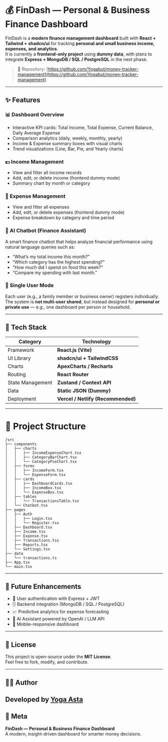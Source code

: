 # 💰 FinDash — Personal & Business Finance Dashboard

FinDash is a **modern finance management dashboard** built with **React + Tailwind + shadcn/ui** for tracking **personal and small business income, expenses, and analytics**.  
It is currently a **frontend-only project** using **dummy data**, with plans to integrate **Express + MongoDB / SQL / PostgreSQL** in the next phase.

> 🚀 Repository: [https://github.com/Yogabut/money-tracker-management](https://github.com/Yogabut/money-tracker-management)

---

## ✨ Features

### 📊 Dashboard Overview
- Interactive KPI cards: Total Income, Total Expense, Current Balance, Daily Average Expense  
- Comparison analytics (daily, weekly, monthly, yearly)
- Income & Expense summary boxes with visual charts  
- Trend visualizations (Line, Bar, Pie, and Yearly charts)

### 💵 Income Management
- View and filter all income records  
- Add, edit, or delete income (frontend dummy mode)  
- Summary chart by month or category  

### 💸 Expense Management
- View and filter all expenses  
- Add, edit, or delete expenses (frontend dummy mode)  
- Expense breakdown by category and time period  

### 🤖 AI Chatbot (Finance Assistant)
A smart finance chatbot that helps analyze financial performance using natural language queries such as:
- “What’s my total income this month?”
- “Which category has the highest spending?”
- “How much did I spend on food this week?”
- “Compare my spending with last month.”

### 👤 Single User Mode
Each user (e.g., a family member or business owner) registers individually.  
The system is **not multi-user shared**, but instead designed for **personal or private use** — e.g., one dashboard per person or household.

---

## 🧩 Tech Stack

| Category | Technology |
|-----------|-------------|
| Framework | **React.js (Vite)** |
| UI Library | **shadcn/ui + TailwindCSS** |
| Charts | **ApexCharts / Recharts** |
| Routing | **React Router** |
| State Management | **Zustand / Context API** |
| Data | **Static JSON (Dummy)** |
| Deployment | **Vercel / Netlify (Recommended)** |

---

# 📁 Project Structure

```
/src
├── components
│   ├── charts
│   │   ├── IncomeExpenseChart.tsx
│   │   ├── CategoryBarChart.tsx
│   │   └── CategoryPieChart.tsx
│   ├── forms
│   │   ├── IncomeForm.tsx
│   │   └── ExpenseForm.tsx
│   ├── cards
│   │   ├── DashboardCards.tsx
│   │   ├── IncomeBox.tsx
│   │   └── ExpenseBox.tsx
│   ├── tables
│   │   └── TransactionsTable.tsx
│   └── Chatbot.tsx
├── pages
│   ├── Auth
│   │   ├── Login.tsx
│   │   └── Register.tsx
│   ├── Dashboard.tsx
│   ├── Income.tsx
│   ├── Expense.tsx
│   ├── Transactions.tsx
│   ├── Reports.tsx
│   └── Settings.tsx
├── data
│   └── transactions.ts
├── App.tsx
└── main.tsx
```

---

## 🧠 Future Enhancements

- 🔐 User authentication with Express + JWT  
- 🗄️ Backend integration (MongoDB / SQL / PostgreSQL)  
- 📈 Predictive analytics for expense forecasting  
- 💬 AI Assistant powered by OpenAI / LLM API  
- 📱 Mobile-responsive dashboard  

---

## 🧾 License

This project is open-source under the **MIT License**.  
Feel free to fork, modify, and contribute.

---

## 👨‍💻 Author

**Developed by [Yoga Asta](https://github.com/Yogabut)**  
---

## 🪪 Meta

**FinDash — Personal & Business Finance Dashboard**  
A modern, insight-driven dashboard for smarter money decisions.

